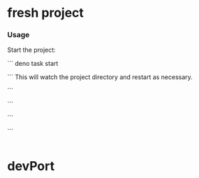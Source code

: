 # fresh project

### Usage

Start the project:

\`\`\` deno task start

\`\`\` This will watch the project directory and restart as necessary.

\`\`\`

\`\`\`

\`\`\`

\`\`\`

```
```
# devPort
